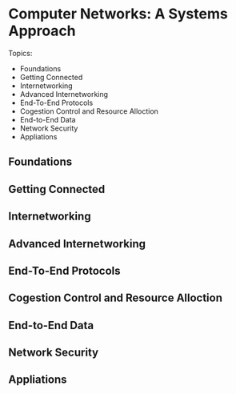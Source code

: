 # Computer Networks: A Systems Approach

Topics:
- Foundations
- Getting Connected
- Internetworking
- Advanced Internetworking
- End-To-End Protocols
- Cogestion Control and Resource Alloction
- End-to-End Data
- Network Security
- Appliations

## Foundations

## Getting Connected

## Internetworking

## Advanced Internetworking

## End-To-End Protocols

## Cogestion Control and Resource Alloction

## End-to-End Data

## Network Security

## Appliations